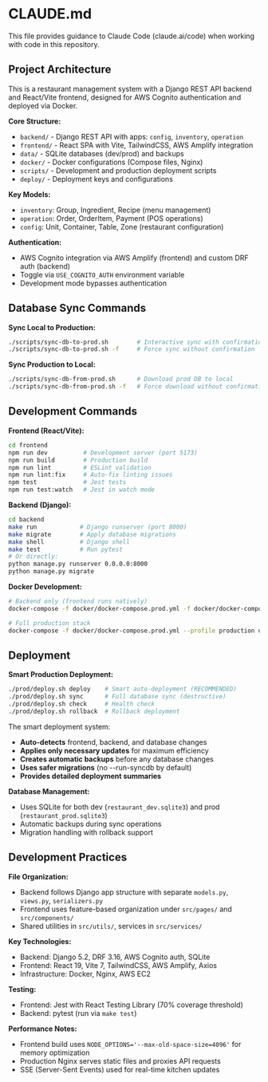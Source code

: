 # CLAUDE.md

This file provides guidance to Claude Code (claude.ai/code) when working with code in this repository.

## Project Architecture

This is a restaurant management system with a Django REST API backend and React/Vite frontend, designed for AWS Cognito authentication and deployed via Docker.

**Core Structure:**
- `backend/` - Django REST API with apps: `config`, `inventory`, `operation`
- `frontend/` - React SPA with Vite, TailwindCSS, AWS Amplify integration
- `data/` - SQLite databases (dev/prod) and backups
- `docker/` - Docker configurations (Compose files, Nginx)
- `scripts/` - Development and production deployment scripts
- `deploy/` - Deployment keys and configurations

**Key Models:**
- `inventory`: Group, Ingredient, Recipe (menu management)
- `operation`: Order, OrderItem, Payment (POS operations)  
- `config`: Unit, Container, Table, Zone (restaurant configuration)

**Authentication:**
- AWS Cognito integration via AWS Amplify (frontend) and custom DRF auth (backend)
- Toggle via `USE_COGNITO_AUTH` environment variable
- Development mode bypasses authentication

## Database Sync Commands

**Sync Local to Production:**
```bash
./scripts/sync-db-to-prod.sh        # Interactive sync with confirmation
./scripts/sync-db-to-prod.sh -f     # Force sync without confirmation
```

**Sync Production to Local:**
```bash
./scripts/sync-db-from-prod.sh      # Download prod DB to local
./scripts/sync-db-from-prod.sh -f   # Force download without confirmation
```

## Development Commands

**Frontend (React/Vite):**
```bash
cd frontend
npm run dev          # Development server (port 5173)
npm run build        # Production build
npm run lint         # ESLint validation
npm run lint:fix     # Auto-fix linting issues
npm test             # Jest tests
npm run test:watch   # Jest in watch mode
```

**Backend (Django):**
```bash
cd backend
make run            # Django runserver (port 8000)  
make migrate        # Apply database migrations
make shell          # Django shell
make test           # Run pytest
# Or directly:
python manage.py runserver 0.0.0.0:8000
python manage.py migrate
```

**Docker Development:**
```bash
# Backend only (frontend runs natively) 
docker-compose -f docker/docker-compose.prod.yml -f docker/docker-compose.local.yml up -d app

# Full production stack  
docker-compose -f docker/docker-compose.prod.yml --profile production up -d
```

## Deployment

**Smart Production Deployment:**
```bash
./prod/deploy.sh deploy    # Smart auto-deployment (RECOMMENDED)
./prod/deploy.sh sync      # Full database sync (destructive)
./prod/deploy.sh check     # Health check
./prod/deploy.sh rollback  # Rollback deployment
```

The smart deployment system:
- **Auto-detects** frontend, backend, and database changes
- **Applies only necessary updates** for maximum efficiency
- **Creates automatic backups** before any database changes
- **Uses safer migrations** (no --run-syncdb by default)
- **Provides detailed deployment summaries**

**Database Management:**
- Uses SQLite for both dev (`restaurant_dev.sqlite3`) and prod (`restaurant_prod.sqlite3`)
- Automatic backups during sync operations
- Migration handling with rollback support

## Development Practices

**File Organization:**
- Backend follows Django app structure with separate `models.py`, `views.py`, `serializers.py`
- Frontend uses feature-based organization under `src/pages/` and `src/components/`
- Shared utilities in `src/utils/`, services in `src/services/`

**Key Technologies:**
- Backend: Django 5.2, DRF 3.16, AWS Cognito auth, SQLite
- Frontend: React 19, Vite 7, TailwindCSS, AWS Amplify, Axios
- Infrastructure: Docker, Nginx, AWS EC2

**Testing:**
- Frontend: Jest with React Testing Library (70% coverage threshold)
- Backend: pytest (run via `make test`)

**Performance Notes:**
- Frontend build uses `NODE_OPTIONS='--max-old-space-size=4096'` for memory optimization
- Production Nginx serves static files and proxies API requests
- SSE (Server-Sent Events) used for real-time kitchen updates